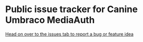# Public issue tracker for Canine Umbraco MediaAuth

[Head on over to the issues tab to report a bug or feature idea](https://github.com/Canine-Digital/Umbraco.MediaAuth.Issues/issues)
